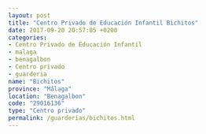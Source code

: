 ```yaml
---
layout: post
title: "Centro Privado de Educación Infantil Bichitos"
date: 2017-09-20 20:57:05 +0200
categories:
- Centro Privado de Educación Infantil
- malaga
- benagalbon
- Centro privado
- guarderia
name: "Bichitos"
province: "Málaga"
location: "Benagalbon"
code: "29016136"
type: "Centro privado"
permalink: /guarderias/bichitos.html
---
```


